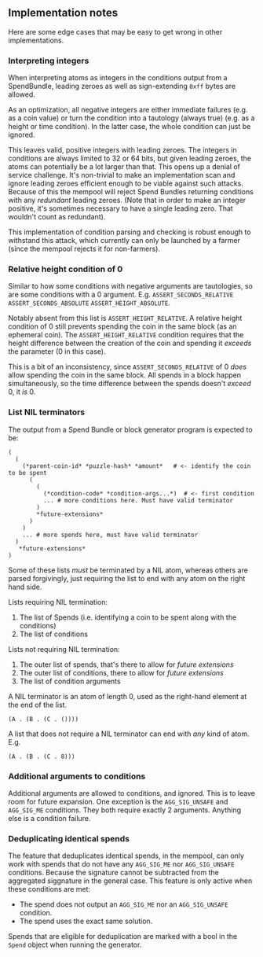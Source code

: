 ## Implementation notes

Here are some edge cases that may be easy to get wrong in other implementations.

### Interpreting integers

When interpreting atoms as integers in the conditions output from a SpendBundle,
leading zeroes as well as sign-extending `0xff` bytes are allowed.

As an optimization, all negative integers are either immediate failures (e.g. as
a coin value) or turn the condition into a tautology (always true) (e.g. as a
height or time condition). In the latter case, the whole condition can just be
ignored.

This leaves valid, positive integers with leading zeroes. The integers in
conditions are always limited to 32 or 64 bits, but given leading zeroes, the
atoms can potentially be a lot larger than that. This opens up a denial of
service challenge. It's non-trivial to make an implementation scan and ignore
leading zeroes efficient enough to be viable against such attacks. Because of
this the mempool will reject Spend Bundles returning conditions with any
_redundant_ leading zeroes. (Note that in order to make an integer positive,
it's sometimes necessary to have a single leading zero. That wouldn't count as
redundant).

This implementation of condition parsing and checking is robust enough to
withstand this attack, which currently can only be launched by a farmer (since
the mempool rejects it for non-farmers).

### Relative height condition of 0

Similar to how some conditions with negative arguments are tautologies, so are
some conditions with a 0 argument. E.g. `ASSERT_SECONDS_RELATIVE`
`ASSERT_SECONDS_ABSOLUTE` `ASSERT_HEIGHT_ABSOLUTE`.

Notably absent from this list is `ASSERT_HEIGHT_RELATIVE`. A relative height
condition of 0 still prevents spending the coin in the same block (as an
ephemeral coin). The `ASSERT_HEIGHT_RELATIVE` condition requires that the height
difference between the creation of the coin and spending it _exceeds_ the
parameter (0 in this case).

This is a bit of an inconsistency, since `ASSERT_SECONDS_RELATIVE` of 0 _does_
allow spending the coin in the same block. All spends in a block happen
simultaneously, so the time difference between the spends doesn't _exceed_ 0, it
_is_ 0.

### List NIL terminators

The output from a Spend Bundle or block generator program is expected to be:

```text
(
  (
    (*parent-coin-id* *puzzle-hash* *amount*   # <- identify the coin to be spent
      (
        (
          (*condition-code* *condition-args...*)  # <- first condition
          ... # more conditions here. Must have valid terminator
        )
        *future-extensions*
      )
    )
    ... # more spends here, must have valid terminator
  )
   *future-extensions*
)
```

Some of these lists _must_ be terminated by a NIL atom, whereas others are
parsed forgivingly, just requiring the list to end with any atom on the right
hand side.

Lists requiring NIL termination:

1. The list of Spends (i.e. identifying a coin to be spent along with the conditions)
2. The list of conditions

Lists not requiring NIL termination:

1. The outer list of spends, that's there to allow for _future extensions_
2. The outer list of conditions, there to allow for _future extensions_
3. The list of condition arguments

A NIL terminator is an atom of length 0, used as the right-hand element at the end of the list.

```text
(A . (B . (C . ())))
```

A list that does not require a NIL terminator can end with _any_ kind of atom. E.g.

```text
(A . (B . (C . 8)))
```

### Additional arguments to conditions

Additional arguments are allowed to conditions, and ignored. This is to leave
room for future expansion. One exception is the `AGG_SIG_UNSAFE` and
`AGG_SIG_ME` conditions. They both require exactly 2 arguments. Anything else is
a condition failure.

### Deduplicating identical spends

The feature that deduplicates identical spends, in the mempool, can only work
with spends that do not have any `AGG_SIG_ME` nor `AGG_SIG_UNSAFE` conditions.
Because the signature cannot be subtracted from the aggregated siggnature in the
general case. This feature is only active when these conditions are met:

- The spend does not output an `AGG_SIG_ME` nor an `AGG_SIG_UNSAFE` condition.
- The spend uses the exact same solution.

Spends that are eligible for deduplication are marked with a bool in the `Spend`
object when running the generator.
